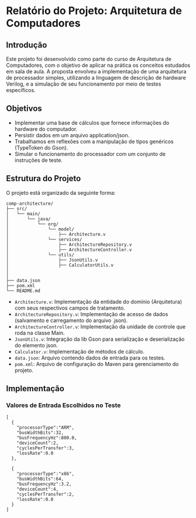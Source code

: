 # Relatório do Projeto: Arquitetura de Computadores

## Introdução

Este projeto foi desenvolvido como parte do curso de Arquitetura de Computadores, com o objetivo de aplicar na prática os conceitos estudados em sala de aula. A proposta envolveu a implementação de uma arquitetura de processador simples, utilizando a linguagem de descrição de hardware Verilog, e a simulação de seu funcionamento por meio de testes específicos.

## Objetivos

* Implementar uma base de cálculos que fornece informações do hardware do computador.
* Persistir dados em um arquivo application/json.
* Trabalhamos em reflexões com a manipulação de tipos genéricos (TypeToken do Gson).
* Simular o funcionamento do processador com um conjunto de instruções de teste.

## Estrutura do Projeto

O projeto está organizado da seguinte forma:

```
comp-architecture/
├── src/
│   └── main/
│       └── java/
│           └── org/
│               └── model/
│                   ├── Architecture.v        
│               └── services/
│                   ├── ArchitectureRepository.v
│                   ├── ArchitectureController.v        
│               └── utils/
│                   ├── JsonUtils.v
│                   ├── CalculatorUtils.v
│
│
├── data.json
├── pom.xml
└── README.md
```

* `Architecture.v`: Implementação da entidade do domínio (Arquitetura) com seus respectivos campos de tratamento.
* `ArchitectureRepository.v`: Implementação de acesso de dados (salvamento e carregamento do arquivo .json).
* `ArchitectureController.v`: Implementação da unidade de controle que roda na classe Main.
* `JsonUtils.v`: Integração da lib Gson para serialização e deserialização do elemento json.
* `Calculator.v`: Implementação de métodos de cálculo.
* `data.json`: Arquivo contendo dados de entrada para os testes.
* `pom.xml`: Arquivo de configuração do Maven para gerenciamento do projeto.

## Implementação

### Valores de Entrada Escolhidos no Teste
```
[
  {
    "processorType":"ARM",
    "busWidthBits":32,
    "busFrequencyHz":800.0,
    "deviceCount":2,
    "cyclesPerTransfer":3,
    "lossRate":0.0
  },

  {
    "processorType":"x86",
    "busWidthBits":64,
    "busFrequencyHz":3.2,
    "deviceCount":4,
    "cyclesPerTransfer":2,
    "lossRate":0.0
  }
]
```


